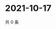 # 2021-10-17

共 0 条

<!-- BEGIN WEIBO -->
<!-- 最后更新时间 Sun Oct 17 2021 16:15:37 GMT+0800 (China Standard Time) -->

<!-- END WEIBO -->

